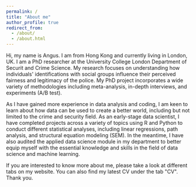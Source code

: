 ```yaml
---
permalink: /
title: "About me"
author_profile: true
redirect_from: 
  - /about/
  - /about.html
---
```


Hi, my name is Angus. I am from Hong Kong and currently living in London, UK. I am a PhD researcher at the University College London Department of Securit and Crime Science. My research focuses on understanding how individuals' identifications with social groups influence their perceived fairness and legitimacy of the police. My PhD project incorporates a wide variety of methodologies including meta-analysis, in-depth interviews, and experiments (A/B test).

As I have gained more experience in data analysis and coding, I am keen to learn about how data can be used to create a better world, including but not limited to the crime and security field. As an early-stage data scientist, I have completed projects across a variety of topics using R and Python to conduct different statistical analyses, including linear regressions, path analysis, and structural equation modeling (SEM). In the meantime, I have also audited the applied data science module in my department to better equip myself with the essential knowledge and skills in the field of data science and machine learning.

If you are interested to know more about me, please take a look at different tabs on my website. You can also find my latest CV under the tab "CV". Thank you.

